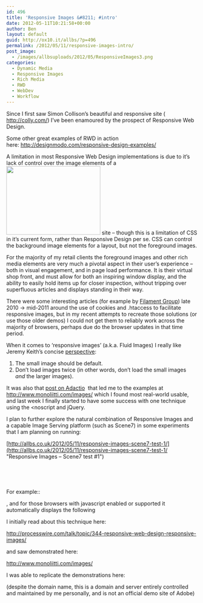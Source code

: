```yaml
---
id: 496
title: 'Responsive Images &#8211; #intro'
date: 2012-05-11T10:21:58+00:00
author: Ben
layout: default
guid: http://ox10.it/allbs/?p=496
permalink: /2012/05/11/responsive-images-intro/
post_image:
  - /images/allbsuploads/2012/05/ResponsiveImages3.png
categories:
  - Dynamic Media
  - Responsive Images
  - Rich Media
  - RWD
  - WebDev
  - Workflow
---
```

Since I first saw Simon Collison&#8217;s beautiful and responsive site ( <a title="http://colly.com/" href="http://colly.com/" target="_blank">http://colly.com/</a>) I&#8217;ve been enamoured by the prospect of Responsive Web Design.

Some other great examples of RWD in action here: <a title="http://designmodo.com/responsive-design-examples/" href="http://designmodo.com/responsive-design-examples/" target="_blank">http://designmodo.com/responsive-design-examples/</a>

A limitation in most Responsive Web Design implementations is due to it&#8217;s lack of control over the image elements of a[<img class="alignright  wp-image-584" title="ResponsiveImagesA" src="http://ox10.it/allbs/wp-content/uploads/2012/05/ResponsiveImagesA-300x219.png" alt="" width="248" height="181" srcset="/images/allbsuploads/2012/05/ResponsiveImagesA-300x219.png 300w, /images/allbsuploads/2012/05/ResponsiveImagesA.png 972w" sizes="(max-width: 248px) 100vw, 248px" />](http://colly.com) site &#8211; though this is a limitation of CSS in it&#8217;s current form, rather than Responsive Design per se. CSS can control the background image elements for a layout, but not the foreground images.

For the majority of my retail clients the foreground images and other rich media elements are very much a pivotal aspect in their user&#8217;s experience &#8211; both in visual engagement, and in page load performance. It is their virtual shop front, and must allow for both an inspiring window display, and the ability to easily hold items up for closer inspection, without tripping over superfluous articles and displays standing in their way.

There were some interesting articles (for example by <a title="http://filamentgroup.com/lab/responsive_images_experimenting_with_context_aware_image_sizing/" href="http://filamentgroup.com/lab/responsive_images_experimenting_with_context_aware_image_sizing/" target="_blank">Filament Group</a>) late 2010 -> mid-2011 around the use of cookies and .htaccess to facilitate responsive images, but in my recent attempts to recreate those solutions (or use those older demos) I could not get them to reliably work across the majority of browsers, perhaps due do the browser updates in that time period.

When it comes to &#8216;responsive images&#8217; (a.k.a. Fluid Images) I really like Jeremy Keith&#8217;s concise <a title="http://adactio.com/journal/4997/" href="http://adactio.com/journal/4997/" target="_blank">perspective</a>:

  1. The small image should be default.
  2. Don’t load images twice (in other words, don’t load the small images _and_ the larger images).

It was also that <a title="http://adactio.com/journal/4997/" href="http://adactio.com/journal/4997/" target="_blank">post on Adactio</a>  that led me to the examples at <a title="http://www.monoliitti.com/images/" href="http://www.monoliitti.com/images/" target="_blank">http://www.monoliitti.com/images/</a> which I found most real-world usable, and last week I finally started to have some success with one technique using the <noscript and jQuery.

I plan to further explore the natural combination of Responsive Images and a capable Image Serving platform (such as Scene7) in some experiments that I am planning on running:

[http://allbs.co.uk/2012/05/11/responsive-images-scene7-test-1/](http://allbs.co.uk/2012/05/11/responsive-images-scene7-test-1/ "Responsive Images – Scene7 test #1")

&nbsp;

&nbsp;

<noscript>
  For example::</p>

  <p>
    , and for those browsers with javascript enabled or supported it automatically displays the following  <img src &#8211; so it makes sense
  </p>

  <p>
    I initially read about this technique here:
  </p>

  <p>
    <a title="http://processwire.com/talk/topic/344-responsive-web-design-responsive-images/" href="http://processwire.com/talk/topic/344-responsive-web-design-responsive-images/" target="_blank">http://processwire.com/talk/topic/344-responsive-web-design-responsive-images/</a>
  </p>

  <p>
    and saw demonstrated here:
  </p>

  <p>
    <a title="http://www.monoliitti.com/images/" href="http://www.monoliitti.com/images/" target="_blank">http://www.monoliitti.com/images/</a>
  </p>

  <p>
    I was able to replicate the demonstrations here:
  </p>

  <p>
    (despite the domain name, this is a domain and server entirely controlled and maintained by me personally, and is not an official demo site of Adobe)
  </p>

  <p>
    &nbsp;
  </p>

  <p>
    &nbsp;
  </p>

  <p>
    </noscript>
  </p>
